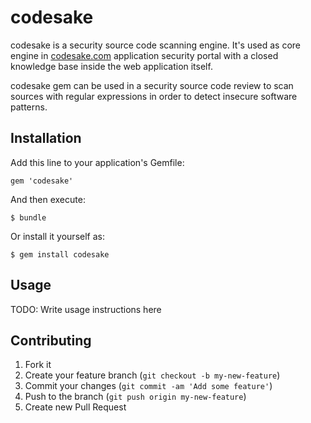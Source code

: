 # codesake

codesake is a security source code scanning engine. It's used as core engine in
[codesake.com](http://codesake.cokm) application security portal with a closed
knowledge base inside the web application itself.

codesake gem can be used in a security source code review to scan sources with
regular expressions in order to detect insecure software patterns.

## Installation

Add this line to your application's Gemfile:

    gem 'codesake'

And then execute:

    $ bundle

Or install it yourself as:

    $ gem install codesake

## Usage

TODO: Write usage instructions here

## Contributing

1. Fork it
2. Create your feature branch (`git checkout -b my-new-feature`)
3. Commit your changes (`git commit -am 'Add some feature'`)
4. Push to the branch (`git push origin my-new-feature`)
5. Create new Pull Request
